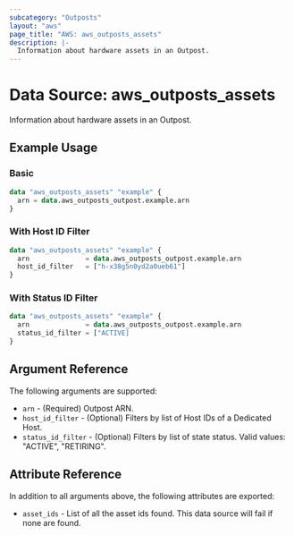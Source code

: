 ```yaml
---
subcategory: "Outposts"
layout: "aws"
page_title: "AWS: aws_outposts_assets"
description: |-
  Information about hardware assets in an Outpost.
---
```


# Data Source: aws_outposts_assets

Information about hardware assets in an Outpost.

## Example Usage

### Basic

```terraform
data "aws_outposts_assets" "example" {
  arn = data.aws_outposts_outpost.example.arn
}
```

### With Host ID Filter

```terraform
data "aws_outposts_assets" "example" {
  arn              = data.aws_outposts_outpost.example.arn
  host_id_filter   = ["h-x38g5n0yd2a0ueb61"]
}
```

### With Status ID Filter

```terraform
data "aws_outposts_assets" "example" {
  arn              = data.aws_outposts_outpost.example.arn
  status_id_filter = ["ACTIVE]
}
```

## Argument Reference

The following arguments are supported:

* `arn` - (Required) Outpost ARN.
* `host_id_filter` - (Optional) Filters by list of Host IDs of a Dedicated Host.
* `status_id_filter` - (Optional) Filters by list of state status. Valid values: "ACTIVE", "RETIRING".

## Attribute Reference

In addition to all arguments above, the following attributes are exported:

* `asset_ids` - List of all the asset ids found. This data source will fail if none are found.
